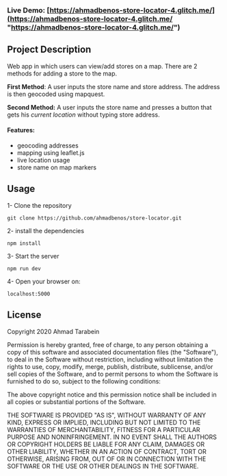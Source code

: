 ### Live Demo: [https://ahmadbenos-store-locator-4.glitch.me/](https://ahmadbenos-store-locator-4.glitch.me/ "https://ahmadbenos-store-locator-4.glitch.me/")

## Project Description
Web app in which users can view/add stores on a map. There are 2 methods for adding a store to the map. 

**First Method**: A user inputs the store name and store address. The address is then geocoded using mapquest.

**Second Method:** A user inputs the store name and presses a button that gets his *current location* without typing store address.

#### Features:
- geocoding addresses
- mapping using leaflet.js
- live location usage
- store name on map markers

## Usage
1- Clone the repository

```
git clone https://github.com/ahmadbenos/store-locator.git
```

2- install the dependencies

```
npm install
```

3- Start the server

```
npm run dev 
```

4- Open your browser on:

```
localhost:5000
```

## License
Copyright 2020 Ahmad Tarabein

Permission is hereby granted, free of charge, to any person obtaining a copy of this software and associated documentation files (the "Software"), to deal in the Software without restriction, including without limitation the rights to use, copy, modify, merge, publish, distribute, sublicense, and/or sell copies of the Software, and to permit persons to whom the Software is furnished to do so, subject to the following conditions:

The above copyright notice and this permission notice shall be included in all copies or substantial portions of the Software.

THE SOFTWARE IS PROVIDED "AS IS", WITHOUT WARRANTY OF ANY KIND, EXPRESS OR IMPLIED, INCLUDING BUT NOT LIMITED TO THE WARRANTIES OF MERCHANTABILITY, FITNESS FOR A PARTICULAR PURPOSE AND NONINFRINGEMENT. IN NO EVENT SHALL THE AUTHORS OR COPYRIGHT HOLDERS BE LIABLE FOR ANY CLAIM, DAMAGES OR OTHER LIABILITY, WHETHER IN AN ACTION OF CONTRACT, TORT OR OTHERWISE, ARISING FROM, OUT OF OR IN CONNECTION WITH THE SOFTWARE OR THE USE OR OTHER DEALINGS IN THE SOFTWARE.

